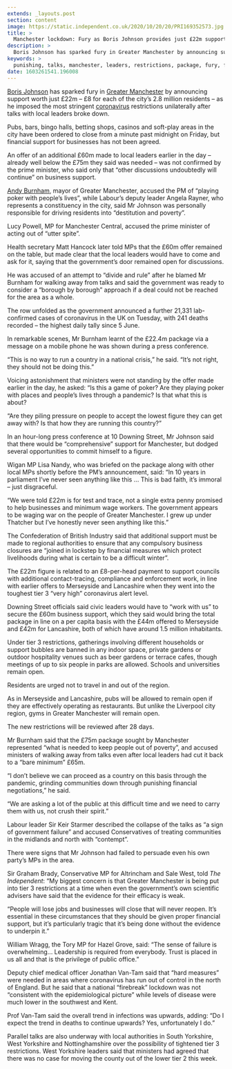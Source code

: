 ```yaml
--- 
extends: _layouts.post 
section: content 
image: https://static.independent.co.uk/2020/10/20/20/PRI169352573.jpg 
title: > 
  Manchester lockdown: Fury as Boris Johnson provides just £22m support as city faces ‘punishing’ winter 
description: > 
  Boris Johnson has sparked fury in Greater Manchester by announcing support worth just £22m – £8 for each of the city’s 2.8 million residents – as he imposed the most stringent coronavirus restrictions unilaterally after talks with local leaders broke down.Andy Burnham, mayor of Greater Manchester, accused the PM of “playing poker with people’s lives”, while Labour’s deputy leader Angela Rayner, who represents a constituency in the city, said Mr Johnson was personally responsible for driving residents into “destitution and poverty”.Lucy Powell, MP for Manchester Central, accused the prime minister of acting out of “utter spite”.The government appears to be waging war on the people of Greater Manchester.But unlike the Liverpool city region, gyms in Greater Manchester will remain open. 
keywords: > 
  punishing, talks, manchester, leaders, restrictions, package, fury, faces, local, mr, greater, winter, johnson, lockdown, accused, support, city, provides 
date: 1603261541.196008 
--- 
```

<div><p class="sc-pHJJA iocNwz above-article-prompt-donations"></p><p><a href="/topic/boris-johnson">Boris Johnson</a> has sparked fury in <a href="/topic/greater-manchester">Greater Manchester</a> by announcing support worth just &#163;22m &#8211; &#163;8 for each of the city&#8217;s 2.8 million residents &#8211; as he imposed the most stringent <a href="/topic/coronavirus">coronavirus</a> restrictions unilaterally after talks with local leaders broke down.</p><p>Pubs, bars, bingo halls, betting shops, casinos and soft-play areas in the city have been ordered to close from a minute past midnight on Friday, but financial support for businesses has not been agreed.</p><p></p><p>An offer of an additional &#163;60m made to local leaders earlier in the day &#8211; already well below the &#163;75m they said was needed &#8211; was not confirmed by the prime minister, who said only that &#8220;other discussions undoubtedly will continue&#8221; on business support.</p><p id="article-im-prompt"></p><p><a href="/topic/andy-burnham">Andy Burnham</a>, mayor of Greater Manchester, accused the PM of &#8220;playing poker with people&#8217;s lives&#8221;, while Labour&#8217;s deputy leader Angela Rayner, who represents a constituency in the city, said Mr Johnson was personally responsible for driving residents into &#8220;destitution and poverty&#8221;.&#160;</p><p></p><p></p><p>Lucy Powell, MP for Manchester Central, accused the prime minister of acting out of &#8220;utter spite&#8221;.</p><p>Health secretary Matt Hancock later told MPs that the &#163;60m offer remained on the table, but made clear that the local leaders would have to come and ask for it, saying that the government&#8217;s door remained open for discussions.</p><p>He was accused of an attempt to &#8220;divide and rule&#8221; after he blamed Mr Burnham for walking away from talks and said the government was ready to consider a &#8220;borough by borough&#8221; approach if a deal could not be reached for the area as a whole.</p><p id="taboola-carousel-thumbnails"></p><p>The row unfolded as the government announced a further 21,331 lab-confirmed cases of coronavirus in the UK on Tuesday, with 241 deaths recorded &#8211; the highest daily tally since 5 June.</p><p>In remarkable scenes, Mr Burnham learnt of the &#163;22.4m package via a message on a mobile phone he was shown during a press conference.</p><p>&#8220;This is no way to run a country in a national crisis,&#8221; he said. &#8220;It&#8217;s not right, they should not be doing this.&#8221;</p><p>Voicing astonishment that ministers were not standing by the offer made earlier in the day, he asked: &#8220;Is this a game of poker? Are they playing poker with places and people&#8217;s lives through a pandemic? Is that what this is about?</p><p>&#8220;Are they piling pressure on people to accept the lowest figure they can get away with? Is that how they are running this country?&#8221;</p><p></p><p>In an hour-long press conference at 10 Downing Street, Mr Johnson said that there would be &#8220;comprehensive&#8221; support for Manchester, but dodged several opportunities to commit himself to a figure.</p><p>Wigan MP Lisa Nandy, who was briefed on the package along with other local MPs shortly before the PM&#8217;s announcement, said: &#8220;In 10 years in parliament I&#8217;ve never seen anything like this &#8230; This is bad faith, it&#8217;s immoral &#8211; just disgraceful.</p><p></p><p>&#8220;We were told &#163;22m is for test and trace, not a single extra penny promised to help businesses and minimum wage workers. The government appears to be waging war on the people of Greater Manchester. I grew up under Thatcher but I&#8217;ve honestly never seen anything like this.&#8221;</p><p>The Confederation of British Industry said that additional support must be made to regional authorities to ensure that any compulsory business closures are &#8220;joined in lockstep by financial measures which protect livelihoods during what is certain to be a difficult winter&#8221;.</p><p>The &#163;22m figure is related to an &#163;8-per-head payment to support councils with additional contact-tracing, compliance and enforcement work, in line with earlier offers to Merseyside and Lancashire when they went into the toughest tier 3 &#8220;very high&#8221; coronavirus alert level.</p><p class="sc-oTaAA eBoKzo"></p><p>Downing Street officials said civic leaders would have to &#8220;work with us&#8221; to secure the &#163;60m business support, which they said would bring the total package in line on a per capita basis with the &#163;44m offered to Merseyside and &#163;42m for Lancashire, both of which have around 1.5 million inhabitants.</p><p></p><p>Under tier 3 restrictions, gatherings involving different households or support bubbles are banned in any indoor space, private gardens or outdoor hospitality venues such as beer gardens or terrace cafes, though meetings of up to six people in parks are allowed. Schools and universities remain open.</p><p>Residents are urged not to travel in and out of the region.</p><p>As in Merseyside and Lancashire, pubs will be allowed to remain open if they are effectively operating as restaurants. But unlike the Liverpool city region, gyms in Greater Manchester will remain open.</p><p>The new restrictions will be reviewed after 28 days.</p><p>Mr Burnham said that the &#163;75m package sought by Manchester represented &#8220;what is needed to keep people out of poverty&#8221;, and accused ministers of walking away from talks even after local leaders had cut it back to a &#8220;bare minimum&#8221; &#163;65m.</p><p>&#8220;I don&#8217;t believe we can proceed as a country on this basis through the pandemic, grinding communities down through punishing financial negotiations,&#8221; he said.</p><p></p><p>&#8220;We are asking a lot of the public at this difficult time and we need to carry them with us, not crush their spirit.&#8221;</p><p>Labour leader Sir Keir Starmer described the collapse of the talks as &#8220;a sign of government failure&#8221; and accused Conservatives of treating communities in the midlands and north with &#8220;contempt&#8221;.&#160;</p><p>There were signs that Mr Johnson had failed to persuade even his own party&#8217;s MPs in the area.</p><p>Sir Graham Brady, Conservative MP for Altrincham and Sale West, told <i>The Independent</i>: &#8220;My biggest concern is that Greater Manchester is being put into tier 3 restrictions at a time when even the government&#8217;s own scientific advisers have said that the evidence for their efficacy is weak.</p><p>&#8220;People will lose jobs and businesses will close that will never reopen. It&#8217;s essential in these circumstances that they should be given proper financial support, but it&#8217;s particularly tragic that it&#8217;s being done without the evidence to underpin it.&#8221;</p><p></p><p>William Wragg, the Tory MP for Hazel Grove, said: &#8220;The sense of failure is overwhelming... Leadership is required from everybody. Trust is placed in us all and that is the privilege of public office.&#8221;</p><p>Deputy chief medical officer Jonathan Van-Tam said that &#8220;hard measures&#8221; were needed in areas where coronavirus has run out of control in the north of England. But he said that a national &#8220;firebreak&#8221; lockdown was not &#8220;consistent with the epidemiological picture&#8221; while levels of disease were much lower in the southwest and Kent.</p><p>Prof Van-Tam said the overall trend in infections was upwards, adding: &#8220;Do I expect the trend in deaths to continue upwards? Yes, unfortunately I do.&#8221;</p><p>Parallel talks are also underway with local authorities in South Yorkshire, West Yorkshire and Nottinghamshire over the possibility of tightened tier 3 restrictions. West Yorkshire leaders said that ministers had agreed that there was no case for moving the county out of the lower tier 2 this week.</p><p class="sc-ptCms fzKffT"></p></div>